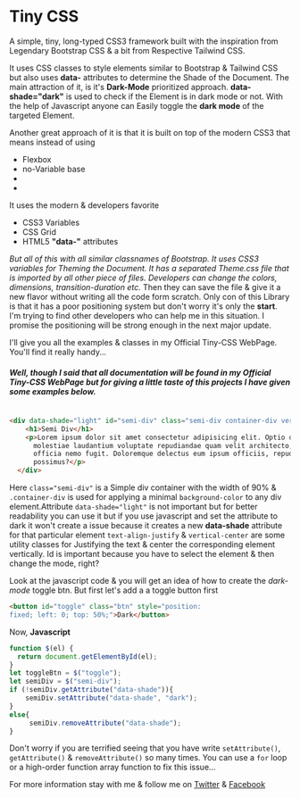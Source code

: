 # Tiny CSS

A simple, tiny, long-typed CSS3 framework built with the inspiration from Legendary Bootstrap CSS & a bit from Respective Tailwind CSS.

It uses CSS classes to style elements similar to Bootstrap & Tailwind CSS but also uses __data-__ attributes to determine the Shade of the Document. The main attraction of it, is it's __Dark-Mode__ prioritized approach. __data-shade="dark"__ is used to check if the Element is in dark mode or not. With the help of Javascript anyone can Easily toggle the **dark mode** of the targeted Element.

Another great approach of it is that it is built on top of the modern CSS3 that means instead of using 

* Flexbox
* no-Variable base
* 
* 

It uses the modern & developers favorite

* CSS3 Variables
* CSS Grid
* HTML5 __"data-"__ attributes


_But all of this with all similar classnames of Bootstrap. It uses CSS3 variables for Theming the Document. It has a separated Theme.css file that is imported by all other piece of files. Developers can change the colors, dimensions, transition-duration etc._ Then they can save the file & give it a new flavor without writing all the code form scratch. Only con of this Library is that it has a poor positioning system but don't worry it's only the __start__.  I'm trying to find other developers who can help me  in this situation. I promise the positioning will be strong enough in the next major update. 


I'll give you all the examples & classes in my Official Tiny-CSS WebPage. You'll find it really handy... 


##### Well, though I said that all documentation will be found in my Official Tiny-CSS WebPage but for giving a little taste of this projects I have given some examples below.

```html

<div data-shade="light" id="semi-div" class="semi-div container-div vertical-center text-align-justify">
    <h1>Semi Div</h1>
    <p>Lorem ipsum dolor sit amet consectetur adipisicing elit. Optio qui facere eveniet, eligendi explicabo similique
      molestiae laudantium voluptate repudiandae quam velit architecto, nulla eos quae expedita totam aspernatur quia
      officia nemo fugit. Doloremque delectus eum ipsum officiis, repudiandae
      possimus?</p>
  </div>
```

Here `class="semi-div"` is a Simple div container with the width of 90% & `.container-div` is used for applying a minimal `background-color` to any div element.Attribute `data-shade="light"` is not important but for better readability you can use it but if you use javascript and set the attribute to dark it won't create a issue because it creates a new __data-shade__ attribute for that particular element `text-align-justify` & `vertical-center` are some utility classes for Justifying the text & center the corresponding element  vertically. Id is important because you have to select the element & then change the mode, right?

Look at the javascript code & you will get an idea of how to create the _dark-mode_ toggle btn. But first let's add a a toggle button first

```html
<button id="toggle" class="btn" style="position: 
fixed; left: 0; top: 50%;">Dark</button>
```
Now, __Javascript__

```javascript
function $(el) {
  return document.getElementById(el);
}
let toggleBtn = $("toggle");
let semiDiv = $("semi-div");
if (!semiDiv.getAttribute("data-shade")){
    semiDiv.setAttribute("data-shade", "dark");
}
else{
     semiDiv.removeAttribute("data-shade");
}
```


Don't worry if you are terrified seeing that you have write `setAttribute()`, `getAttribute()` & `removeAttribute()` so many times. You can use a `for` loop or a high-order function array function to fix this issue...

For more information stay with me & follow me on [Twitter](https://twitter.com/@krtirtho) & [Facebook](https://facebook.com/krtirtho)
